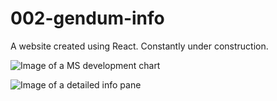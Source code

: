 # 002-gendum-info
A website created using React. Constantly under construction.

![Image of a MS development chart](https://i.imgur.com/3OHR9pX.png)

![Image of a detailed info pane](https://i.imgur.com/mgk3j7v.png)
